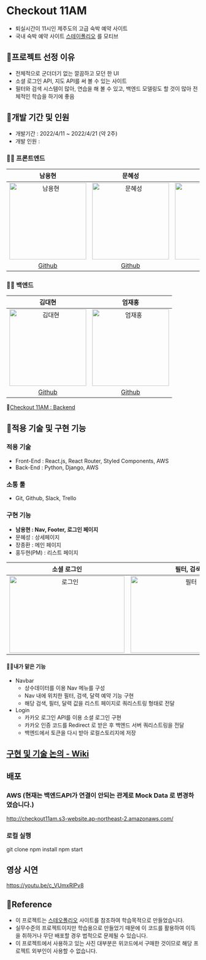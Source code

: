 # Checkout 11AM

- 퇴실시간이 11시인 제주도의 고급 숙박 예약 사이트
- 국내 숙박 예약 사이트 [스테이폴리오](https://www.stayfolio.com/) 를 모티브

## 📌프로젝트 선정 이유

- 전체적으로 군더더기 없는 깔끔하고 모던 한 UI
- 소셜 로그인 API, 지도 API를 써 볼 수 있는 사이트
- 필터와 검색 시스템이 많아, 연습을 해 볼 수 있고, 백엔드 모델링도 할 것이 많아 전체적인 학습을 하기에 좋음

## 📌개발 기간 및 인원

- 개발기간 : 2022/4/11 ~ 2022/4/21 (약 2주)
- 개발 인원 :

### 🧑‍💻 프론트엔드

|                                                                       **남용현**                                                                        |                                                                         문혜성                                                                          |                                                                         장종환                                                                          |                                                                         홍두현                                                                          |
| :-----------------------------------------------------------------------------------------------------------------------------------------------------: | :-----------------------------------------------------------------------------------------------------------------------------------------------------: | :-----------------------------------------------------------------------------------------------------------------------------------------------------: | :-----------------------------------------------------------------------------------------------------------------------------------------------------: |
| <img width="200" height="200" alt="남용현" src="https://user-images.githubusercontent.com/95746551/162573146-2b6f6d85-c928-4fd0-ba62-94644140fa53.png"> | <img width="200" height="200" alt="문혜성" src="https://user-images.githubusercontent.com/95746551/164890565-7a9c4aee-d45b-462d-b5de-bcec7ccd858f.png"> | <img width="200" height="200" alt="장종환" src="https://user-images.githubusercontent.com/95746551/164890562-47dc77ed-780b-47bb-ba0e-cd593924d96c.png"> | <img width="200" height="200" alt="홍두현" src="https://user-images.githubusercontent.com/95746551/164890556-07f3a9b9-f416-4efc-9756-789b6b00f30d.png"> |
|                                                       [Github](https://github.com/sunnyfterrain)                                                        |                                                        [Github](https://github.com/Moonhyeseong)                                                        |                                                         [Github](https://github.com/jonghwann)                                                          |                                                        [Github](https://github.com/HongDuHyeon)                                                         |

### 🧑‍💻 백엔드

|                                                                         김대현                                                                          |                                                                         엄재홍                                                                          |
| :-----------------------------------------------------------------------------------------------------------------------------------------------------: | :-----------------------------------------------------------------------------------------------------------------------------------------------------: |
| <img width="200" height="200" alt="김대현" src="https://user-images.githubusercontent.com/95746551/164890566-b34e9b20-ee73-4b0c-9cb7-0b0bb56726bc.png"> | <img width="200" height="200" alt="엄재홍" src="https://user-images.githubusercontent.com/95746551/164890563-56269fb5-7c68-4402-895d-dd80038c5e03.png"> |
|                                                          [Github](https://github.com/kdh10806)                                                          |                                                        [Github](https://github.com/youbeemuhwan)                                                        |

🔗[Checkout 11AM : Backend](https://github.com/wecode-bootcamp-korea/31-2nd-checkout-11AM-backend)

## 📌적용 기술 및 구현 기능

### 적용 기술

- Front-End : React.js, React Router, Styled Components, AWS
- Back-End : Python, Django, AWS

### 소통 툴

- Git, Github, Slack, Trello
  ​

### 구현 기능

- **남용현 : Nav, Footer, 로그인 페이지**
- 문혜성 : 상세페이지
- 장종환 : 메인 페이지
- 홍두현(PM) : 리스트 페이지

|                                                                       소셜 로그인                                                                       |                                                                      필터, 검색                                                                       |                                                                   리스트 페이지                                                                   |                                                                    상세 페이지                                                                    |
| :-----------------------------------------------------------------------------------------------------------------------------------------------------: | :---------------------------------------------------------------------------------------------------------------------------------------------------: | :-----------------------------------------------------------------------------------------------------------------------------------------------: | :-----------------------------------------------------------------------------------------------------------------------------------------------: |
| <img width="300" height="200" alt="로그인" src="https://user-images.githubusercontent.com/95746551/164892050-a9cae05f-46c7-47f7-a761-046cfbda283d.gif"> | <img width="300" height="200" alt="필터" src="https://user-images.githubusercontent.com/95746551/164892061-28e1b662-4259-4c3c-a3a8-8febe990baf5.gif"> | <img width="300" height="200" alt="" src="https://user-images.githubusercontent.com/95746551/164892489-e7d67f82-80c8-4a2d-bf14-b60ff7f84642.gif"> | <img width="300" height="200" alt="" src="https://user-images.githubusercontent.com/95746551/164892316-ef688b01-59ca-4966-9365-f3bbf20ace96.gif"> |

#### 🧑‍💻내가 맡은 기능

- Navbar
  - 상수데이터를 이용 Nav 메뉴를 구성
  - Nav 내에 위치한 필터, 검색, 달력 예약 기능 구현
  - 해당 검색, 필터, 달력 값을 리스트 페이지로 쿼리스트링 형태로 전달
- Login
  - 카카오 로그인 API를 이용 소셜 로그인 구현
  - 카카오 인증 코드를 Redirect 로 받은 후 백엔드 서버 쿼리스트링을 전달
  - 백엔드에서 토큰을 다시 받아 로컬스토리지에 저장

## [구현 및 기술 논의 - Wiki](https://github.com/sunnyfterrain/checkout11AM/wiki/checkout11AM)

## 배포

### AWS (현재는 백엔드API가 연결이 안되는 관계로 Mock Data 로 변경하였습니다.)

http://checkout11am.s3-website.ap-northeast-2.amazonaws.com/

### 로컬 실행

git clone
npm install
npm start

## 영상 시연

https://youtu.be/c_VUmxRlPv8

## 📌Reference

- 이 프로젝트는 [스테오폴리오](https://www.stayfolio.com/) 사이트를 참조하여 학습목적으로 만들었습니다.
- 실무수준의 프로젝트이지만 학습용으로 만들었기 때문에 이 코드를 활용하여 이득을 취하거나 무단 배포할 경우 법적으로 문제될 수 있습니다.
- 이 프로젝트에서 사용하고 있는 사진 대부분은 위코드에서 구매한 것이므로 해당 프로젝트 외부인이 사용할 수 없습니다.

